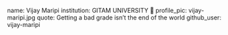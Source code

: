name: Vijay Maripi
institution: GITAM UNIVERSITY 🚩 
profile_pic: vijay-maripi.jpg
quote: Getting a bad grade isn’t the end of the world
github_user: vijay-maripi
